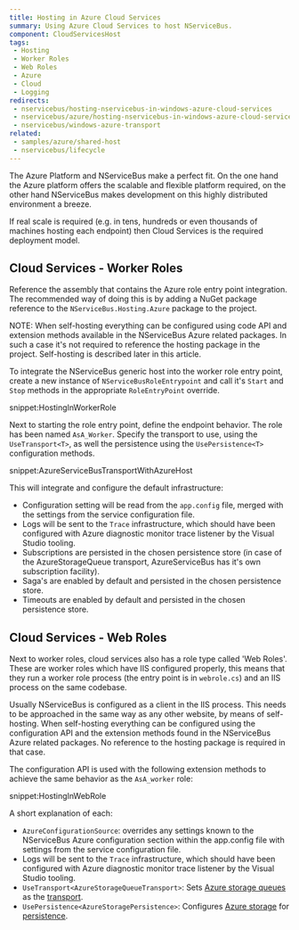 ```yaml
---
title: Hosting in Azure Cloud Services
summary: Using Azure Cloud Services to host NServiceBus.
component: CloudServicesHost
tags:
 - Hosting
 - Worker Roles
 - Web Roles
 - Azure
 - Cloud
 - Logging
redirects:
 - nservicebus/hosting-nservicebus-in-windows-azure-cloud-services
 - nservicebus/azure/hosting-nservicebus-in-windows-azure-cloud-services
 - nservicebus/windows-azure-transport
related:
 - samples/azure/shared-host
 - nservicebus/lifecycle
---
```


The Azure Platform and NServiceBus make a perfect fit. On the one hand the Azure platform offers the scalable and flexible platform required, on the other hand NServiceBus makes development on this highly distributed environment a breeze.

If real scale is required (e.g. in tens, hundreds or even thousands of machines hosting each endpoint) then Cloud Services is the required deployment model.


## Cloud Services - Worker Roles

Reference the assembly that contains the Azure role entry point integration. The recommended way of doing this is by adding a NuGet package reference to the `NServiceBus.Hosting.Azure` package to the project.

NOTE: When self-hosting everything can be configured using code API and extension methods available in the NServiceBus Azure related packages. In such a case it's not required to reference the hosting package in the project. Self-hosting is described later in this article.

To integrate the NServiceBus generic host into the worker role entry point, create a new instance of `NServiceBusRoleEntrypoint` and call it's `Start` and `Stop` methods in the appropriate `RoleEntryPoint` override.

snippet:HostingInWorkerRole

Next to starting the role entry point, define the endpoint behavior. The role has been named `AsA_Worker`. Specify the transport to use, using the `UseTransport<T>`, as well the persistence using the `UsePersistence<T>` configuration methods.

snippet:AzureServiceBusTransportWithAzureHost

This will integrate and configure the default infrastructure:

 * Configuration setting will be read from the `app.config` file, merged with the settings from the service configuration file.
 * Logs will be sent to the `Trace` infrastructure, which should have been configured with Azure diagnostic monitor trace listener by the Visual Studio tooling.
 * Subscriptions are persisted in the chosen persistence store (in case of the AzureStorageQueue transport, AzureServiceBus has it's own subscription facility).
 * Saga's are enabled by default and persisted in the chosen persistence store.
 * Timeouts are enabled by default and persisted in the chosen persistence store.


## Cloud Services - Web Roles

Next to worker roles, cloud services also has a role type called 'Web Roles'. These are worker roles which have IIS configured properly, this means that they run a worker role process (the entry point is in `webrole.cs`) and an IIS process on the same codebase.

Usually NServiceBus is configured as a client in the IIS process. This needs to be approached in the same way as any other website, by means of self-hosting. When self-hosting everything can be configured using the configuration API and the extension methods found in the NServiceBus Azure related packages. No reference to the hosting package is required in that case.

The configuration API is used with the following extension methods to achieve the same behavior as the `AsA_worker` role:

snippet:HostingInWebRole

A short explanation of each:

 * `AzureConfigurationSource`: overrides any settings known to the NServiceBus Azure configuration section within the app.config file with settings from the service configuration file.
 *  Logs will be sent to the `Trace` infrastructure, which should have been configured with Azure diagnostic monitor trace listener by the Visual Studio tooling.
 * `UseTransport<AzureStorageQueueTransport>`: Sets [Azure storage queues](/nservicebus/azure-storage-queues/) as the [transport](/nservicebus/transports).
 * `UsePersistence<AzureStoragePersistence>`: Configures [Azure storage](/nservicebus/azure-storage-persistence/) for [persistence](/nservicebus/persistence).